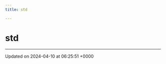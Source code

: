 ```yaml
---
title: std

---
```


# std








-------------------------------

Updated on 2024-04-10 at 06:25:51 +0000